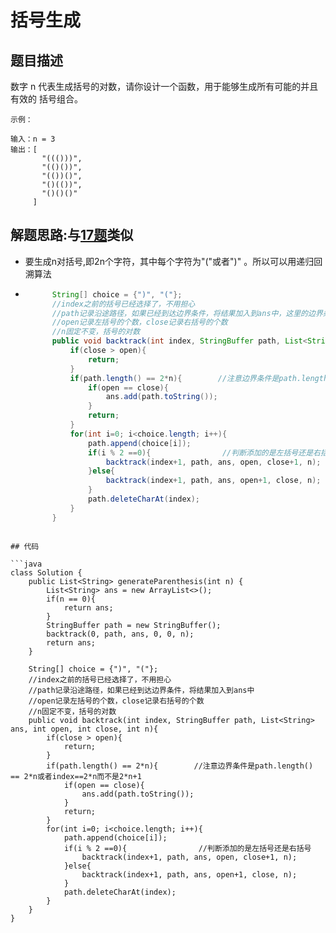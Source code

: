 # 括号生成

## 题目描述
数字 n 代表生成括号的对数，请你设计一个函数，用于能够生成所有可能的并且 有效的 括号组合。
 

    示例：

    输入：n = 3
    输出：[
           "((()))",
           "(()())",
           "(())()",
           "()(())",
           "()()()"
         ]

## 解题思路:与[17题](https://github.com/chenfachen/leetcode/blob/main/%E5%9B%9E%E6%BA%AF%E7%AE%97%E6%B3%95/17.%E7%94%B5%E8%AF%9D%E5%8F%B7%E7%A0%81%E7%9A%84%E5%AD%97%E6%AF%8D%E7%BB%84%E5%90%88.md)类似
* 要生成n对括号,即2n个字符，其中每个字符为"("或者")" 。所以可以用递归回溯算法
* ```java
        String[] choice = {")", "("};
        //index之前的括号已经选择了，不用担心
        //path记录沿途路径，如果已经到达边界条件，将结果加入到ans中，这里的边界条件为index==2*n或者path.length() == 2*n。其中如果此时左括号数量open等于右括号数量，将路径path加入到结果中，否则直接return结束。
        //open记录左括号的个数，close记录右括号的个数
        //n固定不变，括号的对数
        public void backtrack(int index, StringBuffer path, List<String> ans, int open, int close, int n){
            if(close > open){
                return;
            }
            if(path.length() == 2*n){        //注意边界条件是path.length() == 2*n或者index==2*n而不是2*n+1
                if(open == close){
                    ans.add(path.toString());     
                }
                return;
            }
            for(int i=0; i<choice.length; i++){
                path.append(choice[i]);
                if(i % 2 ==0){                //判断添加的是左括号还是右括号
                    backtrack(index+1, path, ans, open, close+1, n);                
                }else{
                    backtrack(index+1, path, ans, open+1, close, n);
                }
                path.deleteCharAt(index);
            }
        }
```

## 代码

```java
class Solution {
    public List<String> generateParenthesis(int n) {
        List<String> ans = new ArrayList<>();
        if(n == 0){
            return ans;
        }
        StringBuffer path = new StringBuffer();
        backtrack(0, path, ans, 0, 0, n);
        return ans;
    }

    String[] choice = {")", "("};
    //index之前的括号已经选择了，不用担心
    //path记录沿途路径，如果已经到达边界条件，将结果加入到ans中
    //open记录左括号的个数，close记录右括号的个数
    //n固定不变，括号的对数
    public void backtrack(int index, StringBuffer path, List<String> ans, int open, int close, int n){
        if(close > open){
            return;
        }
        if(path.length() == 2*n){        //注意边界条件是path.length() == 2*n或者index==2*n而不是2*n+1
            if(open == close){
                ans.add(path.toString());     
            }
            return;
        }
        for(int i=0; i<choice.length; i++){
            path.append(choice[i]);
            if(i % 2 ==0){                //判断添加的是左括号还是右括号
                backtrack(index+1, path, ans, open, close+1, n);                
            }else{
                backtrack(index+1, path, ans, open+1, close, n);
            }
            path.deleteCharAt(index);
        }
    }
}
```

